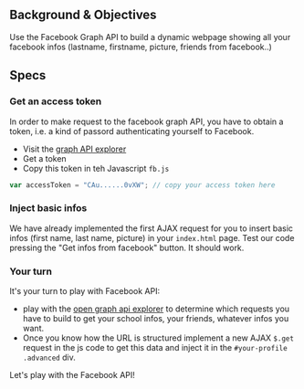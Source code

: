 ## Background & Objectives
Use the Facebook Graph API to build a dynamic webpage showing all your facebook infos (lastname, firstname, picture, friends from facebook..)

## Specs

### Get an access token

In order to make request to the facebook graph API, you have to obtain a token, i.e. a kind of passord authenticating yourself to Facebook.


- Visit the [graph API explorer](https://developers.facebook.com/tools/explorer/)
- Get a token
- Copy this token in teh Javascript `fb.js`


```javascript
var accessToken = "CAu......0vXW"; // copy your access token here
```

### Inject basic infos

We have already implemented the first AJAX request for you to insert basic infos (first name, last name, picture) in your `index.html` page. Test our code pressing the "Get infos from facebook" button. It should work.

### Your turn

It's your turn to play with Facebook API:

- play with the [open graph api explorer](https://developers.facebook.com/tools/explorer/) to determine which requests you have to build to get your school infos, your friends, whatever infos you want.
- Once you know how the URL is structured implement a new AJAX `$.get` request in the js code to get this data and inject it in the `#your-profile .advanced` div.

Let's play with the Facebook API!

